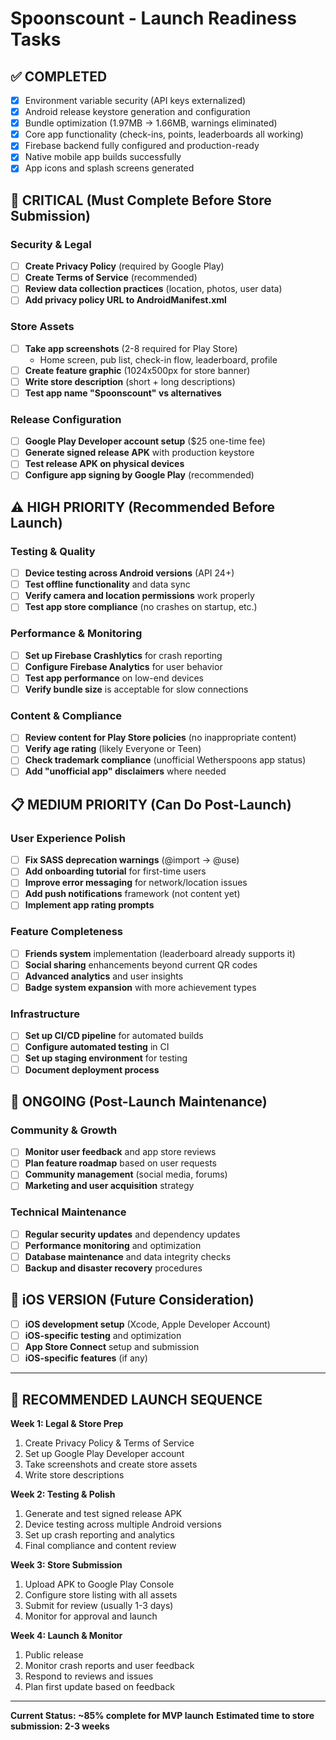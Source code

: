 # Spoonscount - Launch Readiness Tasks

## ✅ COMPLETED
- [x] Environment variable security (API keys externalized)
- [x] Android release keystore generation and configuration  
- [x] Bundle optimization (1.97MB → 1.66MB, warnings eliminated)
- [x] Core app functionality (check-ins, points, leaderboards all working)
- [x] Firebase backend fully configured and production-ready
- [x] Native mobile app builds successfully
- [x] App icons and splash screens generated

## 🚨 CRITICAL (Must Complete Before Store Submission)

### Security & Legal
- [ ] **Create Privacy Policy** (required by Google Play)
- [ ] **Create Terms of Service** (recommended)
- [ ] **Review data collection practices** (location, photos, user data)
- [ ] **Add privacy policy URL to AndroidManifest.xml**

### Store Assets  
- [ ] **Take app screenshots** (2-8 required for Play Store)
  - Home screen, pub list, check-in flow, leaderboard, profile
- [ ] **Create feature graphic** (1024x500px for store banner)
- [ ] **Write store description** (short + long descriptions)
- [ ] **Test app name "Spoonscount" vs alternatives**

### Release Configuration
- [ ] **Google Play Developer account setup** ($25 one-time fee)
- [ ] **Generate signed release APK** with production keystore
- [ ] **Test release APK on physical devices**
- [ ] **Configure app signing by Google Play** (recommended)

## ⚠️ HIGH PRIORITY (Recommended Before Launch)

### Testing & Quality
- [ ] **Device testing across Android versions** (API 24+)
- [ ] **Test offline functionality** and data sync
- [ ] **Verify camera and location permissions** work properly
- [ ] **Test app store compliance** (no crashes on startup, etc.)

### Performance & Monitoring
- [ ] **Set up Firebase Crashlytics** for crash reporting
- [ ] **Configure Firebase Analytics** for user behavior
- [ ] **Test app performance** on low-end devices
- [ ] **Verify bundle size** is acceptable for slow connections

### Content & Compliance
- [ ] **Review content for Play Store policies** (no inappropriate content)
- [ ] **Verify age rating** (likely Everyone or Teen)
- [ ] **Check trademark compliance** (unofficial Wetherspoons app status)
- [ ] **Add "unofficial app" disclaimers** where needed

## 📋 MEDIUM PRIORITY (Can Do Post-Launch)

### User Experience Polish
- [ ] **Fix SASS deprecation warnings** (@import → @use)
- [ ] **Add onboarding tutorial** for first-time users
- [ ] **Improve error messaging** for network/location issues
- [ ] **Add push notifications** framework (not content yet)
- [ ] **Implement app rating prompts**

### Feature Completeness  
- [ ] **Friends system** implementation (leaderboard already supports it)
- [ ] **Social sharing** enhancements beyond current QR codes
- [ ] **Advanced analytics** and user insights
- [ ] **Badge system expansion** with more achievement types

### Infrastructure
- [ ] **Set up CI/CD pipeline** for automated builds
- [ ] **Configure automated testing** in CI
- [ ] **Set up staging environment** for testing
- [ ] **Document deployment process**

## 🔄 ONGOING (Post-Launch Maintenance)

### Community & Growth
- [ ] **Monitor user feedback** and app store reviews
- [ ] **Plan feature roadmap** based on user requests  
- [ ] **Community management** (social media, forums)
- [ ] **Marketing and user acquisition** strategy

### Technical Maintenance
- [ ] **Regular security updates** and dependency updates
- [ ] **Performance monitoring** and optimization
- [ ] **Database maintenance** and data integrity checks
- [ ] **Backup and disaster recovery** procedures

## 📱 iOS VERSION (Future Consideration)
- [ ] **iOS development setup** (Xcode, Apple Developer Account)
- [ ] **iOS-specific testing** and optimization
- [ ] **App Store Connect** setup and submission
- [ ] **iOS-specific features** (if any)

---

## 🎯 RECOMMENDED LAUNCH SEQUENCE

**Week 1: Legal & Store Prep**
1. Create Privacy Policy & Terms of Service
2. Set up Google Play Developer account  
3. Take screenshots and create store assets
4. Write store descriptions

**Week 2: Testing & Polish**
1. Generate and test signed release APK
2. Device testing across multiple Android versions
3. Set up crash reporting and analytics
4. Final compliance and content review

**Week 3: Store Submission**
1. Upload APK to Google Play Console
2. Configure store listing with all assets
3. Submit for review (usually 1-3 days)
4. Monitor for approval and launch

**Week 4: Launch & Monitor**
1. Public release
2. Monitor crash reports and user feedback
3. Respond to reviews and issues
4. Plan first update based on feedback

---

**Current Status: ~85% complete for MVP launch**
**Estimated time to store submission: 2-3 weeks**